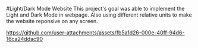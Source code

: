 #Light/Dark Mode Website
This project's goal was able to implement the Light and Dark Mode in webpage. Also using different relative units to make the website reponsive on any screen. 

https://github.com/user-attachments/assets/fb5a1d26-000e-40ff-94d6-16ca24ddac90

